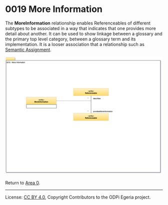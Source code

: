 <!-- SPDX-License-Identifier: CC-BY-4.0 -->
<!-- Copyright Contributors to the ODPi Egeria project. -->

# 0019 More Information

The **MoreInformation** relationship enables Referenceables of different subtypes
to be associated in a way that indicates that one provides more detail about another.
It can be used to show linkage between a glossary and the primary top level category, between
a glossary term and its implementation.  It is a looser association that a relationship
such as [Semantic Assignment](0370-Semantic-Assignment.md).

![UML](0019-More-Information.png)

Return to [Area 0](Area-0-models.md).

----
License: [CC BY 4.0](https://creativecommons.org/licenses/by/4.0/),
Copyright Contributors to the ODPi Egeria project.